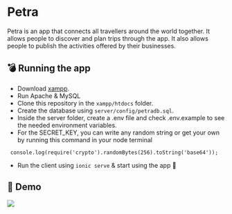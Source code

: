 # Petra

Petra is an app that connects all travellers around the world together. It allows people to discover and plan trips through the app. It also allows people to publish the activities offered by their businesses.

## 💣 Running the app

- Download [xampp](https://www.apachefriends.org/download.html).
- Run Apache & MySQL
- Clone this repository in the ```xampp/htdocs``` folder. 
- Create the database using ```server/config/petradb.sql```.
- Inside the server folder, create a .env file and check .env.example to see the needed environment variables.
- For the SECRET_KEY, you can write any random string or get your own by running this command in your node terminal
```
 console.log(require('crypto').randomBytes(256).toString('base64'));
```
- Run the client using ```ionic serve``` & start using the app 🙂

## 📱 Demo

<img style = "display: block; margin: auto" src="demo/petra.gif">